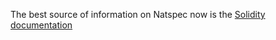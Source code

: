 The best source of information on Natspec now is the [Solidity documentation](https://solidity.readthedocs.io/en/v0.6.10/natspec-format.html?highlight=natspec)